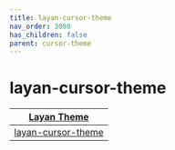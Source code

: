 ```yaml
---
title: layan-cursor-theme
nav_order: 3080
has_children: false
parent: cursor-theme
---
```



# layan-cursor-theme

| [Layan Theme](https://samwhelp.github.io/note-about-theme/read/desktop-theme/themes/layan-theme.html) |
| --- |
| [layan-cursor-theme](https://github.com/vinceliuice/Layan-cursors) |
